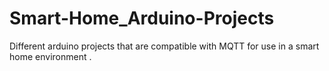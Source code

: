 # Smart-Home_Arduino-Projects
Different arduino projects that are compatible with MQTT for use in a smart home environment .

